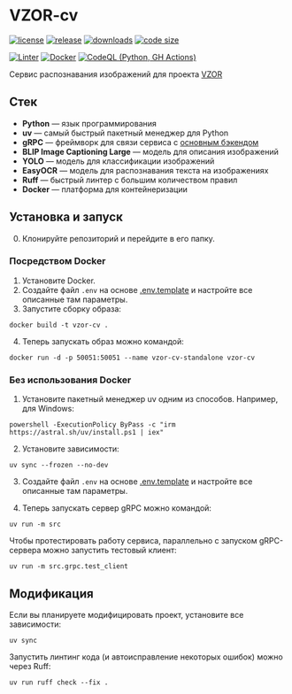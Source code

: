 # VZOR-cv

[![license](https://img.shields.io/github/license/code-418-dpr/VZOR-cv)](https://opensource.org/licenses/MIT)
[![release](https://img.shields.io/github/v/release/code-418-dpr/VZOR-cv?include_prereleases)](https://github.com/code-418-dpr/VZOR-cv/releases)
[![downloads](https://img.shields.io/github/downloads/code-418-dpr/VZOR-cv/total)](https://github.com/code-418-dpr/VZOR-cv/releases)
[![code size](https://img.shields.io/github/languages/code-size/code-418-dpr/VZOR-cv.svg)](https://github.com/code-418-dpr/VZOR-cv)

[![Linter](https://github.com/code-418-dpr/VZOR-cv/actions/workflows/linter.yaml/badge.svg)](https://github.com/code-418-dpr/VZOR-cv/actions/workflows/linter.yaml)
[![Docker](https://github.com/code-418-dpr/VZOR-cv/actions/workflows/docker.yaml/badge.svg)](https://github.com/code-418-dpr/VZOR-cv/actions/workflows/docker.yaml)
[![CodeQL (Python, GH Actions)](https://github.com/code-418-dpr/VZOR-cv/actions/workflows/codeql.yaml/badge.svg)](https://github.com/code-418-dpr/VZOR-cv/actions/workflows/codeql.yaml)

Сервис распознавания изображений для проекта [VZOR](https://github.com/code-418-dpr/VZOR)

## Стек

-   **Python** — язык программирования
-   **uv** — самый быстрый пакетный менеджер для Python
-   **gRPC** — фреймворк для связи сервиса с [основным бэкендом](https://github.com/code-418-dpr/VZOR-backend)
-   **BLIP Image Captioning Large** — модель для описания изображений
-   **YOLO** — модель для классификации изображений
-   **EasyOCR** — модель для распознавания текста на изображениях
-   **Ruff** — быстрый линтер с большим количеством правил
-   **Docker** — платформа для контейнеризации

## Установка и запуск

0. Клонируйте репозиторий и перейдите в его папку.

### Посредством Docker

1. Установите Docker.
2. Создайте файл `.env` на основе [.env.template](.env.template) и настройте все описанные там параметры.
3. Запустите сборку образа:

```shell
docker build -t vzor-cv .
```

4. Теперь запускать образ можно командой:

```shell
docker run -d -p 50051:50051 --name vzor-cv-standalone vzor-cv
```

### Без использования Docker

1. Установите пакетный менеджер uv одним из способов. Например, для Windows:

```shell
powershell -ExecutionPolicy ByPass -c "irm https://astral.sh/uv/install.ps1 | iex"
```

2. Установите зависимости:

```shell
uv sync --frozen --no-dev
```

3. Создайте файл `.env` на основе [.env.template](.env.template) и настройте все описанные там параметры.

4. Теперь запускать сервер gRPC можно командой:

```shell
uv run -m src
```

Чтобы протестировать работу сервиса, параллельно с запуском gRPC-сервера можно запустить тестовый клиент:

```shell
uv run -m src.grpc.test_client
```

## Модификация

Если вы планируете модифицировать проект, установите все зависимости:

```shell
uv sync
```

Запустить линтинг кода (и автоисправление некоторых ошибок) можно через Ruff:

```shell
uv run ruff check --fix .
```
